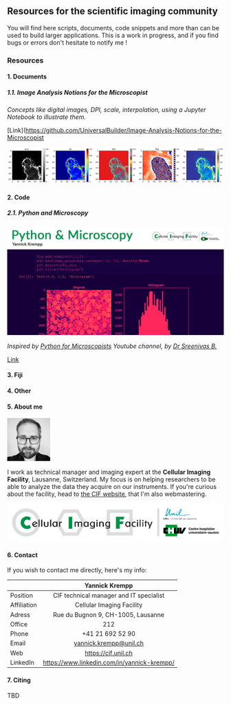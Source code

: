 ## Resources for the scientific imaging community

You will find here scripts, documents, code snippets and more than can be used to build larger applications.
This is a work in progress, and if you find bugs or errors don't hesitate to notify me !

### Resources

#### 1. Documents

##### 1.1. Image Analysis Notions for the Microscopist

*Concepts like digital images, DPI, scale, interpolation, using a Jupyter Notebook to illustrate them.*

[Link](https://github.com/UniversalBuilder/Image-Analysis-Notions-for-the-Microscopist

![preview](images/teaser_basic_image_small.png)

#### 2. Code

##### 2.1. Python and Microscopy

![Preview](images/github_repo_python_and_microscopy.png)

*Inspired by [Python for Microscopists](https://www.youtube.com/channel/UC34rW-HtPJulxr5wp2Xa04w/featured) Youtube channel, by [Dr Sreenivas B.](https://www.linkedin.com/in/bnsreenu/)*


[Link](https://github.com/UniversalBuilder/Python-and-Microscopy)

#### 3. Fiji

#### 4. Other

#### 5. About me

![me](images/yannick_krempp.jpg)

I work as technical manager and imaging expert at the **Cellular Imaging Facility**, Lausanne, Switzerland. My focus is on helping researchers to be able to analyze the data they acquire on our instruments.
If you're curious about the facility, head to [the CIF website](https://cif.unil.ch), that I'm also webmastering.

![logo](images/cif_logo_small.png)

#### 6. Contact

If you wish to contact me directly, here's my info:

|             |                     Yannick Krempp                     |
|-------------|:------------------------------------------------------:|
| Position    | CIF technical manager and IT specialist                |
| Affiliation | Cellular Imaging Facility                              |
| Adress      | Rue du Bugnon 9, CH-1005, Lausanne                     |
| Office      | 212                                                    |
| Phone       | +41 21 692 52 90                                       |
| Email       | yannick.krempp@unil.ch                                 |
| Web         | https://cif.unil.ch                                    |
| LinkedIn    | https://www.linkedin.com/in/yannick-krempp/

#### 7. Citing

TBD
